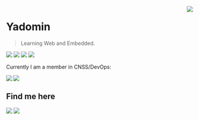 <a href="#">
<img align="right" src="https://github-readme-stats.vercel.app/api?username=YadominJinta&show_icons=true&hide_border=true&icon_color=586069&title_color=a0a9af">
</a>

# Yadomin

> Learning Web and Embedded.

![](https://img.shields.io/badge/-JavaScript-e5cd0c?style=flat-square&logo=JavaScript&labelColor=f7df1e&logoColor=000) ![](https://img.shields.io/badge/-Node.js-339933?style=flat-square&logo=Node.js&logoColor=fff) ![](http://img.shields.io/badge/-Python-244f72?style=flat-square&logo=python&logoColor=fff) ![](http://img.shields.io/badge/-React-282c34?style=flat-square&logo=react&logoColor=61dafb)

Currently I am a member in CNSS/DevOps:

<a href="https://github.com/YadominJinta/atilo">
  <img align="left" src="https://github-readme-stats.vercel.app/api/pin/?username=YadominJinta&repo=atilo&show_owner=true" />
</a>

<a href="#"><img align="center" src="https://via.placeholder.com/600x1.png/fff/fff"></a>

## Find me here

[![](https://img.shields.io/badge/-https://yadom.in-0e83cd?style=flat-square&logo=Blogger&logoColor=fff)](https://blog.yadom.in) [![](https://img.shields.io/badge/-t.me/@Yadomin-3db6f1?style=flat-square&logo=Telegram&logoColor=2ca5e0)](https://t.me/Yadomin)
